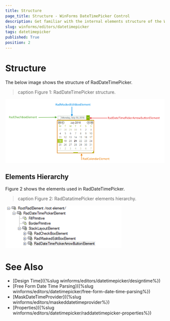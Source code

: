 ```yaml
---
title: Structure
page_title: Structure - WinForms DateTimePicker Control
description: Get familiar with the internal elements structure of the WinForms DateTimePicker.
slug: winforms/editors/datetimepicker
tags: datetimepicker
published: True
position: 2
---
```


# Structure

The below image shows the structure of RadDateTimePicker.

>caption Figure 1: RadDateTimePicker structure.

![editors-datetimepicker-structure 001](images/editors-datetimepicker-structure001.png)


## Elements Hierarchy

Figure 2 shows the elements used in RadDateTimePicker.

>caption Figure 2: RadDatatimePicker elements hierarchy.

![editors-datetimepicker-structure 002](images/editors-datetimepicker-structure002.png)


# See Also

* [Design Time]({%slug winforms/editors/datetimepicker/designtime%})
* [Free Form Date Time Parsing]({%slug winforms/editors/datetimepicker/free-form-date-time-parsing%})
* [MaskDateTimeProvider]({%slug winforms/editors/maskeddatetimeprovider%})
* [Properties]({%slug winforms/editors/datetimepicker/raddatetimepicker-properties%})
 

